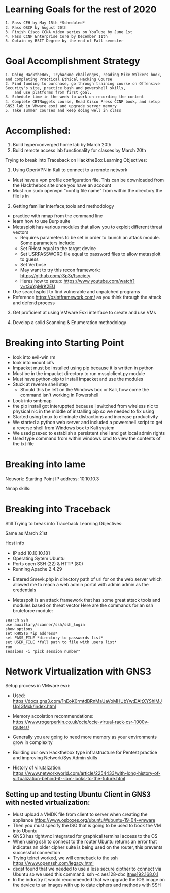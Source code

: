 # Learning Goals for the rest of 2020
    1. Pass CEH by May 15th *Scheduled* 
    2. Pass OSCP by August 20th 
    3. Finish Cisco CCNA video series on YouTube by June 1st 
    4. Pass CCNP Enterprise Core by December 11th 
    5. Obtain my BSIT Degree by the end of Fall semester 



# Goal Accomplishment Strategy 
    1. Doing HacktheBox, Tryhackme challenges, reading Mike Walkers book, and completing Practical Ethical Hacking Course 
    2. Find funding to purchase, go through training course on Offensive Security's site, practice bash and powershell skills,
        and use platforms from first goal.
    3. Schedule time in the week to work on recording the content
    4. Complete CBTNuggets course, Read Cisco Press CCNP book, and setup GNS3 lab in VMware esxi and upgrade server memory
    5. Take summer courses and keep doing well in class

# Accomplished:

1. Build hyperconverged home lab by March 20th 
2. Build remote access lab functionality for classes by March 20th


Trying to break into Traceback on HacktheBox
Learning Objectives: 

1. Using OpenVPN in Kali to connect to a remote network 
- Must have a vpn profile configuration file. This can be downloaded from the Hackthebox site once you have an account
- Must run sudo openvpn "config file name" from within the directory the file is in

2. Getting familiar interface,tools and methodology
- practice with nmap from the command line
- learn how to use Burp suite
- Metasploit has various modules that allow you to exploit different threat vectors
    - Requires parameters to be set in order to launch an attack module. Some parameters include: 
    * Set RHost equal to the target device 
    * Set USRPASSWORD file equal to password files to allow metasploit to guess 
    * Set Verbose 
    * May want to try this recon framework: https://github.com/r3p3r/fsociety
    * Heres how to setup: https://www.youtube.com/watch?v=t3uYpMrK2EU
- Use searchsploit to find vulnerable and unpatched programs
- Reference https://osintframework.com/ as you think through the attack and defend process

3. Get proficient at using VMware Esxi interface to create and use VMs 

4. Develop a solid Scanning & Enumeration methodology 



# Breaking into Starting Point
- look into evil-win rm 
- look into mount.cifs 
- Impacket must be installed using pip because it is written in python 
- Must be in the impacket directory to run mssqlclient.py module 
- Must have python-pip to install impacket and use the modules
- Stuck at reverse shell step 
    - Should this be left on the Windows box or Kali, how come the command isn't working in Powershell
- Look into smbmap
- the pip install got interuppted because I switched from wireless nic to physical nic in the middle of installing pip so we needed to fix using 
- Started using tmux to eliminate distractions and increase productivity 
- We started a python web server and included a powershell script to get a reverse shell from Windows box to Kali system 
- We used psexec to establish a persistent shell and get local admin rights
- Used type command from within windows cmd to view the contents of the txt file


# Breaking into lame 
Network: Starting Point 
IP address: 10.10.10.3

Nmap skills: 


# Breaking into Traceback

Still Trying to break into Traceback 
Learning Objectives: 

Same as March 21st 

Host info 
* IP add 10.10.10.181 
* Operating Sytem Ubuntu 
* Ports open SSH (22) & HTTP (80)
* Running Apache 2.4.29

- Entered Smevk.php in directory path of url for on the web server which allowed me to reach a web admin portal with admin admin 
as the credentials

- Metaspoit is an attack framework that has some great attack tools and modules based on threat vector 
Here are the commands for an ssh bruteforce module: 

``` Setting parameters in Metasploit for the ssh_login auxilliary module 
search ssh 
use auxillary/scanner/ssh/ssh_login
show options 
set RHOSTS *ip address*
set PASS_FILE *directory to passwords list*
set USER_FILE *full path to file with users list*
run 
sessions -i "pick session number" 
```

# Network Virtualization with GNS3 

Setup process in VMware esxi: 
- Used: https://docs.gns3.com/1hEoK0rmtdBRnMaUaVoMHUbYwtDAltXYShiMJUp1GMxk/index.html
- Memory accolation recommendations: https://www.rogerperkin.co.uk/ccie/ccie-virtual-rack-csr-1000v-routers/
- Generally you are going to need more memory as your environments grow in complexity

- Building our own Hackthebox type infrastructure for Pentest practice and improving Network/Sys Admin skills 
- History of virutalzation: https://www.networkworld.com/article/2254433/with-long-history-of-virtualization-behind-it--ibm-looks-to-the-future.html

## Setting up and testing Ubuntu Client in GNS3 with nested virtualization: 

- Must upload a VMDK file from client to server when creating the appliance 
    https://www.osboxes.org/ubuntu/#ubuntu-19-04-vmware
- Then you must specify the ISO that is going to be used to book the VM into Ubuntu
- GNS3 has tightvnc integrated for graphical terminal access to the OS
- When using ssh to connect to the router Ubuntu returns an error that indicates an older cipher suite is being used on the router, this prevents successful connection
- Trying telnet worked, we will comeback to the ssh
    https://www.openssh.com/legacy.html
- dsqst found that we needed to use a less secure cipther to connect via Ubuntu so we used this command: 
    ssh -c aes128-cbc ltn@192.168.0.1
- In the industry it would recommended that we upgrade the IOS image on the device to an images with up to date ciphers and methods with SSH 
